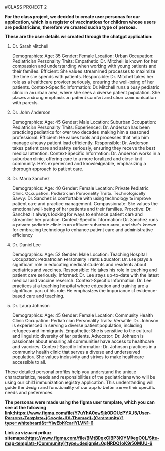 #CLASS PROJECT 2

**For the class project, we decided to create user personas for our application, 
which is a register of vaccinations for children whose users are pediatricians, 
therefore we created such a type of persona.**

**These are the user details we created through the chatgpt application:**

1. Dr. Sarah Mitchell

    Demographics:
        Age: 35
        Gender: Female
        Location: Urban
        Occupation: Pediatrician
    Personality Traits:
        Empathetic: Dr. Mitchell is known for her compassion and understanding when working with young patients and their families.
        Efficient: She values streamlined processes to maximize the time she spends with patients.
        Responsible: Dr. Mitchell takes her role as a healthcare provider seriously, ensuring the well-being of her patients.
    Context-Specific Information:
        Dr. Mitchell runs a busy pediatric clinic in an urban area, where she sees a diverse patient population. She places a strong emphasis on patient comfort and clear communication with parents.

2. Dr. John Anderson

    Demographics:
        Age: 45
        Gender: Male
        Location: Suburban
        Occupation: Pediatrician
    Personality Traits:
        Experienced: Dr. Anderson has been practicing pediatrics for over two decades, making him a seasoned professional.
        Efficient: He values tools and processes that help him manage a heavy patient load efficiently.
        Responsible: Dr. Anderson takes patient care and safety seriously, ensuring they receive the best medical attention.
    Context-Specific Information:
        Dr. Anderson works in a suburban clinic, offering care to a more localized and close-knit community. He's experienced and knowledgeable, emphasizing a thorough approach to patient care.

3. Dr. Maria Sanchez

    Demographics:
        Age: 40
        Gender: Female
        Location: Private Pediatric Clinic
        Occupation: Pediatrician
    Personality Traits:
        Technologically Savvy: Dr. Sanchez is comfortable with using technology to improve patient care and practice management.
        Compassionate: She values the emotional well-being of her patients and their families.
        Proactive: Dr. Sanchez is always looking for ways to enhance patient care and streamline her practice.
    Context-Specific Information:
        Dr. Sanchez runs a private pediatric clinic in an affluent suburban area, and she's known for embracing technology to enhance patient care and administrative efficiency.

4. Dr. Daniel Lee

    Demographics:
        Age: 52
        Gender: Male
        Location: Teaching Hospital
        Occupation: Pediatrician
    Personality Traits:
        Educator: Dr. Lee plays a significant role in educating medical students and residents about pediatrics and vaccines.
        Responsible: He takes his role in teaching and patient care seriously.
        Informed: Dr. Lee stays up-to-date with the latest medical and vaccine research.
    Context-Specific Information:
        Dr. Lee practices at a teaching hospital where education and training are a significant part of his role. He emphasizes the importance of evidence-based care and teaching.

5. Dr. Laura Johnson

    Demographics:
        Age: 45
        Gender: Female
        Location: Community Health Clinic
        Occupation: Pediatrician
    Personality Traits:
        Versatile: Dr. Johnson is experienced in serving a diverse patient population, including refugees and immigrants.
        Empathetic: She is sensitive to the cultural and linguistic diversity of her patients.
        Advocator: Dr. Johnson is passionate about ensuring all communities have access to healthcare and vaccines.
    Context-Specific Information:
        Dr. Johnson practices in a community health clinic that serves a diverse and underserved population. She values inclusivity and strives to make healthcare accessible to all.

These detailed personal profiles help you understand the unique characteristics, needs and responsibilities of the pediatricians who will be using our child immunization registry application. 
This understanding will guide the design and functionality of our app to better serve their specific needs and preferences.

**The personas were made using the figma user template, which you can see at the following link:https://www.figma.com/file/Y7uYhA0ewSjk0DOUzPYXU5/User-Persona-Template-(Google-UX-Themed)-(Community)?type=whiteboard&t=YiwEbhYcarIYLVN1-6**

**Link za vizualni prikaz sitemapa:https://www.figma.com/file/BMtBDqxCIBP3KlYM0egO0L/Site-map-template-(Community)?type=design&t=0qNRDQ1oK9r50MUU-6**
